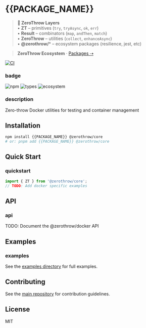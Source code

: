 # {{PACKAGE_NAME}}

> **🧠 ZeroThrow Layers**  
> • **ZT** – primitives (`try`, `tryAsync`, `ok`, `err`)  
> • **Result** – combinators (`map`, `andThen`, `match`)  
> • **ZeroThrow** – utilities (`collect`, `enhanceAsync`)  
> • **@zerothrow/*** – ecosystem packages (resilience, jest, etc)

> **ZeroThrow Ecosystem** · [Packages ⇢](https://github.com/zerothrow/zerothrow/blob/main/ECOSYSTEM.md)

[![CI](https://github.com/zerothrow/zerothrow/actions/workflows/ci.yml/badge.svg)](https://github.com/zerothrow/zerothrow/actions)
### badge
![npm](https://img.shields.io/npm/v/@zerothrow/docker)
![types](https://img.shields.io/npm/types/{{PACKAGE_NAME}})
![ecosystem](https://img.shields.io/badge/zerothrow-ecosystem-blue)

### description
Zero-throw Docker utilities for testing and container management

## Installation

```bash
npm install {{PACKAGE_NAME}} @zerothrow/core
# or: pnpm add {{PACKAGE_NAME}} @zerothrow/core
```

## Quick Start

### quickstart
```typescript
import { ZT } from '@zerothrow/core';
// TODO: Add docker specific examples
```

## API

### api
TODO: Document the @zerothrow/docker API

## Examples

### examples
See the [examples directory](https://github.com/zerothrow/zerothrow/tree/main/examples) for full examples.

## Contributing

See the [main repository](https://github.com/zerothrow/zerothrow) for contribution guidelines.

## License

MIT